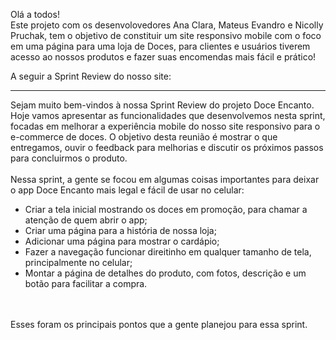 Olá a todos!
<br>
Este projeto com os desenvolovedores Ana Clara, Mateus Evandro e Nicolly Pruchak, tem o objetivo de constituir um site responsivo mobile com o foco em uma página para uma loja de Doces, para clientes e usuários tiverem acesso ao nossos produtos e fazer suas encomendas mais fácil e prático!

A seguir a Sprint Review do nosso site:
<hr>
Sejam muito bem-vindos à nossa Sprint Review do projeto Doce Encanto. 
<br>
Hoje vamos apresentar as funcionalidades que desenvolvemos nesta sprint, focadas em melhorar a experiência mobile do nosso site responsivo para o e-commerce de doces. O objetivo desta reunião é mostrar o que entregamos, ouvir o feedback para melhorias e discutir os próximos passos para concluirmos o produto. 
<br>
<br>
Nessa sprint, a gente se focou em algumas coisas importantes para deixar o app Doce Encanto mais legal e fácil de usar no celular:

- Criar a tela inicial mostrando os doces em promoção, para chamar a atenção de quem abrir o app;
- Criar uma página para a história de nossa loja;
- Adicionar uma página para mostrar o cardápio;
- Fazer a navegação funcionar direitinho em qualquer tamanho de tela, principalmente no celular;
- Montar a página de detalhes do produto, com fotos, descrição e um botão para facilitar a compra.
<br>
<br>
Esses foram os principais pontos que a gente planejou para essa sprint.
